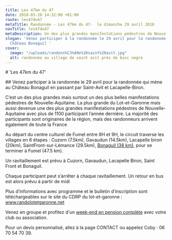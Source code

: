 ```yaml
---
title: Les 47km du 47
date: 2018-03-20 14:32:00 +01:00
route: les47du47
metaTitle: Randonnée - Les 47km du 47-  le dimanche 29 avril 2018
navTitle: les47du47
metaDescription: Un des plus grandes manifestations pédestres de Nouvelle-Aquitaine
slogan: 'Venez participer à la randonnée le 29 avril pour la randonnée qui mène à
  Château Bonaguil '
cover:
  image: "/uploads/randonn%C3%A9e%20saint%20avit.jpg"
  alt: randonnée au village de saint avit près de bosc negre
---
```


\# ‘Les 47km du 47’

\## Venez participer à la randonnée le 29 avril pour la randonnée qui mène au Château Bonaguil en passant par Saint-Avit et Lacapelle-Biron.

C’est un des plus grandes mais surtout un des plus belles manifestations pédestres de Nouvelle-Aquitaine. La plus grande du Lot-et-Garonne mais aussi devenue une des plus grandes manifestations pédestres de Nouvelle-Aquitaine avec plus de 1100 participant l’année dernière. La majorité des participants sont originaires de la région, mais des randonneurs arrivent également de toute la France

Au départ du centre culturel de Fumel entre 8H et  9H, le circuit traverse les villages  en  6 étapes :
Cuzorn (7.5km),
Gavaudun (14.5km),
Lacapelle biron (20km),
SaintFront-sur-Lémance (29.5km),
[Bonaguil (38 km)](https://www.boscnegre-vacances.com/bonaguil/),
pour se terminer à Fumel (47.5 km).

Un ravitaillement est prévu à Cuzorn, Gavaudun, Lacapelle Biron, Saint Front et Bonaguil.

Chaque participant peut s’arrêter à chaque ravitaillement. Un retour en bus est alors prévu à partir de midi


Plus d’informations avec  programme et le bulletin d’inscription sont téléchargeables sur le site du CDRP du lot-et-garonne  :  [www.randolotetgaronne.net ](https://www.randolotetgaronne.net/manifestations/)

Venez en groupe et profitez d'un [week-end en pension complète](https://premium.secureholiday.net/fr/14230/options?tac=NjQ4MDFAcEAyOC8wNC8yMDE4QDI5LzA0LzIwMThANjQ4MDFAQDE4NDA3MQ==&spec=NTQwQDU0MEBAQDBAMEBNQEBAQDBAMTAwQDBAMTBAMTBAODBAQEBAQEA=&checkpms=1&idProduct=64801) avec votre club ou association.

Pour un devis personnalisé, allez à la page CONTACT ou appelez Coby : 06 70 54 70 39.